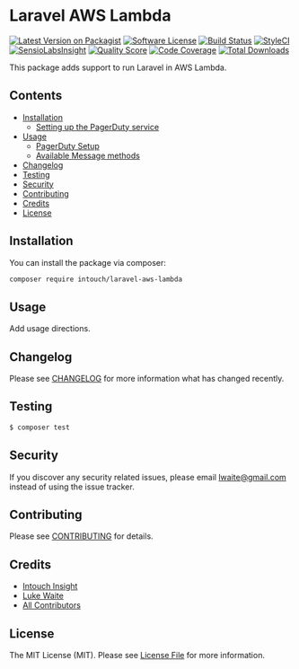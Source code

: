 # Laravel AWS Lambda

[![Latest Version on Packagist](https://img.shields.io/packagist/v/intouch/laravel-aws-lambda.svg?style=flat-square)](https://packagist.org/packages/intouch/laravel-aws-lambda)
[![Software License](https://img.shields.io/badge/license-MIT-brightgreen.svg?style=flat-square)](LICENSE.md)
[![Build Status](https://img.shields.io/travis/intouch/laravel-aws-lambda/master.svg?style=flat-square)](https://travis-ci.org/intouch/laravel-aws-lambda)
[![StyleCI](https://styleci.io/repos/163445891/shield)](https://styleci.io/repos/163445891)
[![SensioLabsInsight](https://img.shields.io/sensiolabs/i/320fd214-7e74-4f71-ab10-f3f979e01a10.svg?style=flat-square)](https://insight.sensiolabs.com/projects/320fd214-7e74-4f71-ab10-f3f979e01a10)
[![Quality Score](https://img.shields.io/scrutinizer/g/intouch/laravel-aws-lambda.svg?style=flat-square)](https://scrutinizer-ci.com/g/intouch/laravel-aws-lambda)
[![Code Coverage](https://img.shields.io/scrutinizer/coverage/g/intouch/laravel-aws-lambda/master.svg?style=flat-square)](https://scrutinizer-ci.com/g/intouch/laravel-aws-lambda/?branch=master)
[![Total Downloads](https://img.shields.io/packagist/dt/intouch/laravel-aws-lambda.svg?style=flat-square)](https://packagist.org/packages/intouch/laravel-aws-lambda)

This package adds support to run Laravel in AWS Lambda.

## Contents

- [Installation](#installation)
	- [Setting up the PagerDuty service](#setting-up-the-PagerDuty-service)
- [Usage](#usage)
    - [PagerDuty Setup](#pagerduty-setup)
	- [Available Message methods](#available-message-methods)
- [Changelog](#changelog)
- [Testing](#testing)
- [Security](#security)
- [Contributing](#contributing)
- [Credits](#credits)
- [License](#license)


## Installation

You can install the package via composer:

```bash
composer require intouch/laravel-aws-lambda
```

## Usage

Add usage directions.

## Changelog

Please see [CHANGELOG](CHANGELOG.md) for more information what has changed recently.

## Testing

``` bash
$ composer test
```

## Security

If you discover any security related issues, please email lwaite@gmail.com instead of using the issue tracker.

## Contributing

Please see [CONTRIBUTING](CONTRIBUTING.md) for details.

## Credits

- [Intouch Insight](https://www.intouchinsight.com)
- [Luke Waite](https://github.com/lukewaite)
- [All Contributors](../../contributors)

## License

The MIT License (MIT). Please see [License File](LICENSE.md) for more information.

